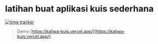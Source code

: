 # latihan buat aplikasi kuis sederhana
[![time tracker](https://wakatime.com/badge/github/kaliwa/latihan-soal.svg)](https://wakatime.com/badge/github/kaliwa/latihan-soal)

> Demo [https://kaliwa-kuis.vercel.app/](https://kaliwa-kuis.vercel.app/).
